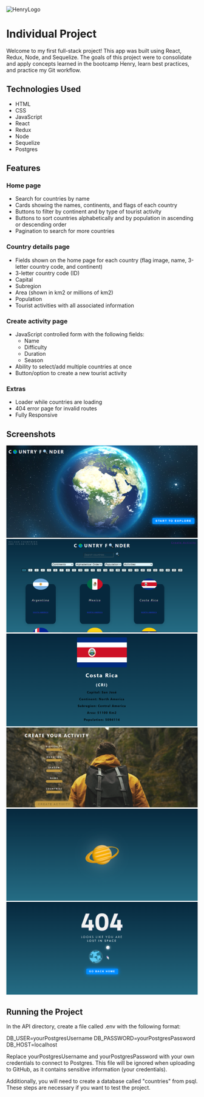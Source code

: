 ![HenryLogo](https://d31uz8lwfmyn8g.cloudfront.net/Assets/logo-henry-white-lg.png)

# Individual Project 

Welcome to my first full-stack project! This app was built using React, Redux, Node, and Sequelize. The goals of this project were to consolidate and apply concepts learned in the bootcamp Henry, learn best practices, and practice my Git workflow.

## Technologies Used
- HTML
- CSS
- JavaScript
- React
- Redux
- Node
- Sequelize
- Postgres

## Features

### Home page
- Search for countries by name
- Cards showing the names, continents, and flags of each country
- Buttons to filter by continent and by type of tourist activity
- Buttons to sort countries alphabetically and by population in ascending or descending order
- Pagination to search for more countries

### Country details page
- Fields shown on the home page for each country (flag image, name, 3-letter country code, and continent)
- 3-letter country code (ID)
- Capital
- Subregion
- Area (shown in km2 or millions of km2)
- Population
- Tourist activities with all associated information

### Create activity page
- JavaScript controlled form with the following fields:
  - Name
  - Difficulty
  - Duration
  - Season
- Ability to select/add multiple countries at once
- Button/option to create a new tourist activity

### Extras
- Loader while countries are loading
- 404 error page for invalid routes
- Fully Responsive 

## Screenshots

![Screenshot of country details page](/screenshots/Landing.png)
![Screenshot of home page](/screenshots/home.png)
![Screenshot of country details page](/screenshots/detail.png)
![Screenshot of country details page](/screenshots/Creation.png)
![Screenshot of country details page](/screenshots/Loader.png)
![Screenshot of country details page](/screenshots/error404.png)

## Running the Project

In the API directory, create a file called .env with the following format:

DB_USER=yourPostgresUsername
DB_PASSWORD=yourPostgresPassword
DB_HOST=localhost

Replace yourPostgresUsername and yourPostgresPassword with your own credentials to connect to Postgres. This file will be ignored when uploading to GitHub, as it contains sensitive information (your credentials).

Additionally, you will need to create a database called "countries" from psql. These steps are necessary if you want to test the project.